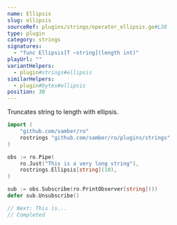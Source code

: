 ```yaml
---
name: Ellipsis
slug: ellipsis
sourceRef: plugins/strings/operator_ellipsis.go#L38
type: plugin
category: strings
signatures:
  - "func Ellipsis[T ~string](length int)"
playUrl: ""
variantHelpers:
  - plugin#strings#ellipsis
similarHelpers:
  - plugin#bytes#ellipsis
position: 30
---
```


Truncates string to length with ellipsis.

```go
import (
    "github.com/samber/ro"
    rostrings "github.com/samber/ro/plugins/strings"
)

obs := ro.Pipe(
    ro.Just("This is a very long string"),
    rostrings.Ellipsis[string](10),
)

sub := obs.Subscribe(ro.PrintObserver[string]())
defer sub.Unsubscribe()

// Next: This is...
// Completed
```